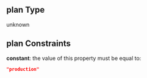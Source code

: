 ## plan Type

unknown

## plan Constraints

**constant**: the value of this property must be equal to:

```json
"production"
```

